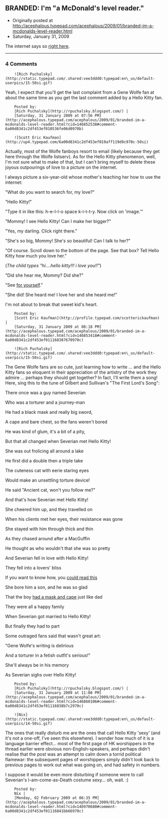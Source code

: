 ## BRANDED: I'm "a McDonald's level reader."

 * Originally posted at http://acephalous.typepad.com/acephalous/2009/01/branded-im-a-mcdonalds-level-reader.html
 * Saturday, January 31, 2009



The internet says so [right here](http://acephalous.typepad.com/acephalous/2005/09/on\_terrible\_neo.html#comment-146849706).

		

* * *

### 4 Comments 

		

                
[]()

	

		![Rich Puchalsky](http://static.typepad.com/.shared:vee3ddd0:typepad:en\_us/default-userpics/15-50si.gif)
	

	

		

Yeah, I expect that you'll get the last complaint from a Gene Wolfe fan at about the same time as you get the last comment added by a Hello Kitty fan.

	

		Posted by:
		[Rich Puchalsky](http://rpuchalsky.blogspot.com/) |
		[Saturday, 31 January 2009 at 07:56 PM](http://acephalous.typepad.com/acephalous/2009/01/branded-im-a-mcdonalds-level-reader.html?cid=146852538#comment-6a00d8341c2df453ef010536fe06d0970b)

[]()

	

		![Scott Eric Kaufman](http://up4.typepad.com/6a00d8341c2df453ef019aff119d9c970c-50si)
	

	

		

Actually, most of the Wolfe fanboys resort to email (likely because they get here through the Wolfe listserv).  As for the Hello Kitty phenomenon, well, I'm not sure what to make of that, but I can't bring myself to delete these joyous outpourings of love to a picture on the internet.  

I always picture a six-year-old whose mother's teaching her how to use the internet:

"What do you want to search for, my love?"

"Hello Kitty!"

"Type it in like this: h-e-l-l-o space k-i-t-t-y.  Now click on 'image.'"

"Mommy!  I see Hello Kitty!  Can I make her bigger?"

"Yes, my darling.  Click right there."

"She's so big, Mommy!  She's so beautiful!  Can I talk to her?"

"Of course.  Scroll down to the bottom of the page.  See that box?  Tell Hello Kitty how much you love her."

(_The child types "hi....hello kitty!!! i love you!!"_)

"Did she hear me, Mommy?  Did she?"

"See [for yourself](http://acephalous.typepad.com/acephalous/2007/12/hello-kittys-ha.html#comment-112569054)."

"She did!  She heard me!  I love her and she heard me!"

I'm not about to break that sweet kid's heart.

	

		Posted by:
		[Scott Eric Kaufman](http://profile.typepad.com/scotterickaufman) |
		[Saturday, 31 January 2009 at 08:18 PM](http://acephalous.typepad.com/acephalous/2009/01/branded-im-a-mcdonalds-level-reader.html?cid=146853418#comment-6a00d8341c2df453ef011168387670970c)

[]()

	

		![Rich Puchalsky](http://static.typepad.com/.shared:vee3ddd0:typepad:en\_us/default-userpics/15-50si.gif)
	

	

		

The Gene Wolfe fans are so cute, just learning how to write ... and the Hello Kitty fans so eloquent in their appreciation of the artistry of the work they admire ... perhaps they should get together?  In fact, I'll write them a song!  Here, sing this to the tune of Gilbert and Sullivan's "The First Lord's Song":

There once was a guy named Severian  

Who was a torturer and a journey-man  

He had a black mask and really big sword,  

A cape and bare chest, so the fans weren't bored  

He was kind of glum, it's a bit of a pity,  

But that all changed when Severian met Hello Kitty!

She was out frolicing all around a lake  

He first did a double then a triple take  

The cuteness cat with eerie staring eyes  

Would make an unsettling torture device!  

He said "Ancient cat, won't you follow me?"  

And that's how Severian met Hello Kitty!

She cheered him up, and they travelled on  

When his clients met her eyes, their resistance was gone  

She stayed with him through thick and thin  

As they chased around after a MacGuffin  

He thought as who wouldn't that she was so pretty  

And Severian fell in love with Hello Kitty!

They fell into a lovers' bliss  

If you want to know how, you [could read this](http://groups.google.com/group/misc.misc/browse\_thread/thread/b435c47695e8e674/f3b9a90d2134cbb5?lnk=gst&q=faq&rnum=2&fwc=1)  

She bore him a son, and he was so glad  

That the boy [had a mask and cape](http://manolomen.com/2006/08/16/not-so-dark-vader/) just like dad  

They were all a happy family  

When Severian got married to Hello Kitty!

But finally they had to part  

Some outraged fans said that wasn't great art:  

"Gene Wolfe's writing is delirious  

And a torturer in a fetish outfit's serious!"  

She'll always be in his memory  

As Severian sighs over Hello Kitty!

	

		Posted by:
		[Rich Puchalsky](http://rpuchalsky.blogspot.com/) |
		[Saturday, 31 January 2009 at 11:08 PM](http://acephalous.typepad.com/acephalous/2009/01/branded-im-a-mcdonalds-level-reader.html?cid=146860106#comment-6a00d8341c2df453ef01116838b7c2970c)

[]()

	

		![Nix](http://static.typepad.com/.shared:vee3ddd0:typepad:en\_us/default-userpics/14-50si.gif)
	

	

		

The ones that really disturb me are the ones that call Hello Kitty 'sexy' (and it's not a one-off, I've seen this elsewhere). I wonder how much of it is a language barrier effect... most of the first page of HK worshippers in the thread earlier were obvious non-English-speakers, and perhaps didn't realise that the post was an attempt to calm down a torrid political flamewar: the subsequent pages of worshippers simply didn't look back to previous pages to work out what was going on, and had safety in numbers.

I suppose it would be even more disturbing if someone were to call Severian's I-am-come-as-Death costume sexy... oh, wait. :)

	

		Posted by:
		Nix |
		[Monday, 02 February 2009 at 06:35 PM](http://acephalous.typepad.com/acephalous/2009/01/branded-im-a-mcdonalds-level-reader.html?cid=146970680#comment-6a00d8341c2df453ef01116841bb66970c)

		

        